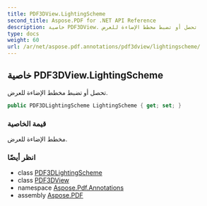 ```yaml
---
title: PDF3DView.LightingScheme
second_title: Aspose.PDF for .NET API Reference
description: خاصية PDF3DView. تحصل أو تضبط مخطط الإضاءة للعرض
type: docs
weight: 60
url: /ar/net/aspose.pdf.annotations/pdf3dview/lightingscheme/
---
```

## خاصية PDF3DView.LightingScheme

تحصل أو تضبط مخطط الإضاءة للعرض.

```csharp
public PDF3DLightingScheme LightingScheme { get; set; }
```

### قيمة الخاصية

مخطط الإضاءة للعرض.

### انظر أيضًا

* class [PDF3DLightingScheme](../../pdf3dlightingscheme/)
* class [PDF3DView](../)
* namespace [Aspose.Pdf.Annotations](../../../aspose.pdf.annotations/)
* assembly [Aspose.PDF](../../../)